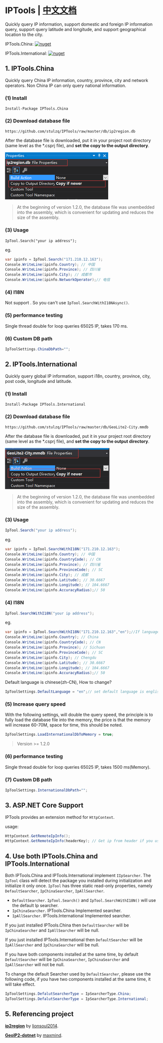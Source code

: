 # IPTools | [中文文档](README_zh-CN.md)
Quickly query IP information, support domestic and foreign IP information query, support query latitude and longitude, and support geographical location to the city.

IPTools.China: [![nuget](https://img.shields.io/nuget/v/IPTools.China.svg?style=flat-square)](https://www.nuget.org/packages/IPTools.China/)

IPTools.International: [![nuget](https://img.shields.io/nuget/v/IPTools.International.svg?style=flat-square)](https://www.nuget.org/packages/IPTools.International/)

## 1. IPTools.China

Quickly query China IP information, country, province, city and network operators. Non China IP can only query national information.

### (1) Install

````shell
Install-Package IPTools.China
````

### (2) Download database file

```shell
https://github.com/stulzq/IPTools/raw/master/db/ip2region.db
```

After the database file is downloaded, put it in your project root directory (same level as the *.csprj file), and **set the copy to the output directory**.

![1534995762038](assets/1534995762038.png)

> At the beginning of version 1.2.0, the database file was unembedded into the assembly, which is convenient for updating and reduces the size of the assembly.

### (3) Usage

````shell
IpTool.Search("your ip address");
````

eg.

````csharp
var ipinfo = IpTool.Search("171.210.12.163");
Console.WriteLine(ipinfo.Country); // 中国
Console.WriteLine(ipinfo.Province); // 四川省
Console.WriteLine(ipinfo.City); // 成都市
Console.WriteLine(ipinfo.NetworkOperator);// 电信
````

### (4) I18N

Not support . So you can't use `IpTool.SearchWithI18NAsync()`.

### (5) performance testing

Single thread double for loop queries 65025 IP, takes 170 ms.

### (6) Custom DB path

````csharp
IpToolSettings.ChinaDbPath="";
````

## 2. IPTools.International

Quickly query global IP information, support i18n, country, province, city, post code, longitude and latitude. 

### (1) Install

```shell
Install-Package IPTools.International
```

### (2) Download database file

```shell
https://github.com/stulzq/IPTools/raw/master/db/GeoLite2-City.mmdb
```

After the database file is downloaded, put it in your project root directory (same level as the *.csprj file), and **set the copy to the output directory**.

![1534995856116](assets/1534995856116.png)

> At the beginning of version 1.2.0, the database file was unembedded into the assembly, which is convenient for updating and reduces the size of the assembly.

### (3) Usage

````csharp
IpTool.Search("your ip address");
````

eg.

````csharp
var ipinfo = IpTool.SearchWithI18N("171.210.12.163");
Console.WriteLine(ipinfo.Country); // 中国
Console.WriteLine(ipinfo.CountryCode); // CN
Console.WriteLine(ipinfo.Province); // 四川省
Console.WriteLine(ipinfo.ProvinceCode); // SC
Console.WriteLine(ipinfo.City); // 成都
Console.WriteLine(ipinfo.Latitude); // 30.6667
Console.WriteLine(ipinfo.Longitude); // 104.6667
Console.WriteLine(ipinfo.AccuracyRadius);// 50
````

### (4) I18N

````csharp
IpTool.SearchWithI18N("your ip address");
````

eg.

````csharp
var ipinfo = IpTool.SearchWithI18N("171.210.12.163","en");//If language code is not set, Chinese will be used by default.
Console.WriteLine(ipinfo.Country); // China
Console.WriteLine(ipinfo.CountryCode); // CN
Console.WriteLine(ipinfo.Province); // Sichuan
Console.WriteLine(ipinfo.ProvinceCode); // SC
Console.WriteLine(ipinfo.City); // Chengdu
Console.WriteLine(ipinfo.Latitude); // 30.6667
Console.WriteLine(ipinfo.Longitude); // 104.6667
Console.WriteLine(ipinfo.AccuracyRadius);// 50
````

Default language is chinese(zh-CN), How to change?

````csharp
IpToolSettings.DefaultLanguage = "en";// set default language is english.
````

### (5) Increase query speed

With the following settings,  will double the query speed, the principle is to fully load the database file into the memory, the price is that the memory will increase 60-70M, space for time, this should be noted.

```csharp
IpToolSettings.LoadInternationalDbToMemory = true;
```

> Version >= 1.2.0

### (6) performance testing

Single thread double for loop queries 65025 IP, takes 1500 ms(Memory).

### (7) Custom DB path

````csharp
IpToolSettings.InternationalDbPath="";
````

## 3. ASP.NET Core Support

IPTools provides an extension method for `HttpContext`.

usage:

````csharp
HttpContext.GetRemoteIpInfo();
HttpContext.GetRemoteIpInfo(headerKey); // Get ip from header if you use nginx, haproxy etc.
````

## 4. Use both IPTools.China and IPTools.International

Both IPTools.China and IPTools.International implement `IIpSearcher`. The `IpTool` class will detect the package you installed during initialization and initialize it only once. `IpTool` has three static read-only properties, namely `DefaultSearcher`, `IpChinaSearcher`, `IpAllSearcher`.

- `DefaultSearcher`. `IpTool.Search()` and `IpTool.SearchWithI18N()` will use the default Ip searcher.
- `IpChinaSearcher`. IPTools.China Implemented searcher.
- `IpAllSearcher`. IPTools.International Implemented searcher.

If you just installed IPTools.China then `DefaultSearcher` will be `IpChinaSearcher` and `IpAllSearcher` will be null.

If you just installed IPTools.International then `DefaultSearcher` will be `IpAllSearcher` and `IpChinaSearcher` will be null.

If you have both components installed at the same time, by default `DefaultSearcher` will be `IpChinaSearcher`, `IpChinaSearcher` and `IpAllSearcher` will not be null.

To change the default Searcher used by `DefaultSearcher`, please use the following code, if you have two components installed at the same time, it will take effect.

```csharp
IpToolSettings.DefalutSearcherType = IpSearcherType.China;
IpToolSettings.DefalutSearcherType = IpSearcherType.International;
```

## 5. Referencing project

[**ip2region**](https://github.com/lionsoul2014/ip2region) by [lionsoul2014](https://github.com/lionsoul2014).

[**GeoIP2-dotnet**](https://github.com/maxmind/GeoIP2-dotnet) by [maxmind](https://github.com/maxmind).